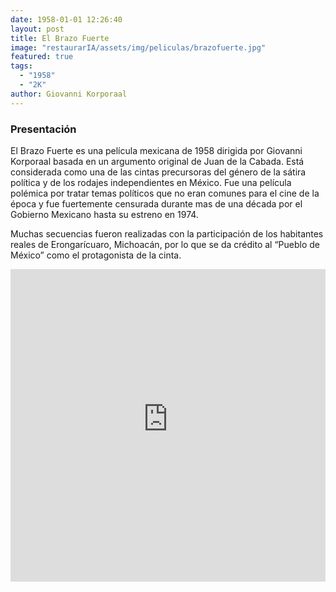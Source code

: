 ```yaml
---
date: 1958-01-01 12:26:40
layout: post
title: El Brazo Fuerte
image: "restaurarIA/assets/img/peliculas/brazofuerte.jpg"
featured: true
tags:
  - "1958"
  - "2K"
author: Giovanni Korporaal
---
```


### Presentación

El Brazo Fuerte es una película mexicana de 1958 dirigida por Giovanni Korporaal basada en un argumento original de Juan de la Cabada. Está considerada como una de las cintas precursoras del género de la sátira política y de los rodajes independientes en México. Fue una película polémica por tratar temas políticos que no eran comunes para el cine de la época y fue fuertemente censurada durante mas de una década por el Gobierno Mexicano hasta su estreno en 1974.

Muchas secuencias fueron realizadas con la participación de los habitantes reales de Erongarícuaro, Michoacán, por lo que se da crédito al “Pueblo de México” como el protagonista de la cinta.


<iframe width="100%" height="500wh" src="https://www.youtube-nocookie.com/embed/e7DWYhHvsY8" title="YouTube video player" frameborder="0" allow="accelerometer; autoplay; clipboard-write; encrypted-media; gyroscope; picture-in-picture" allowfullscreen></iframe>